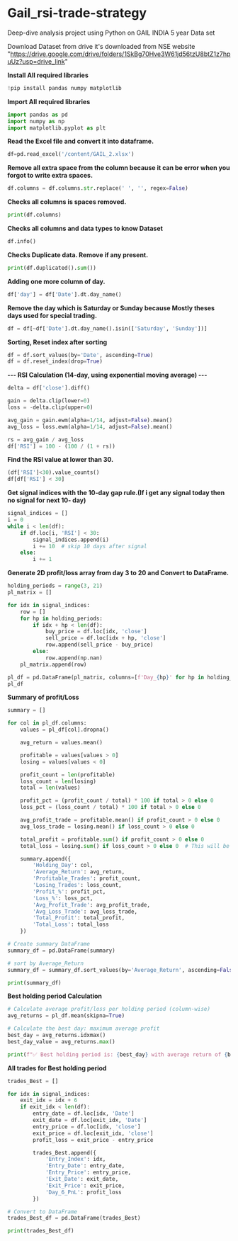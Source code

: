 # Gail_rsi-trade-strategy
Deep-dive analysis project using Python on GAIL INDIA 5 year Data set

Download Dataset from drive it's downloaded from NSE website "https://drive.google.com/drive/folders/1SkBg70Hve3W61jd56tzU8btZ1z7hpuUz?usp=drive_link"

**Install All required libraries**
```python
!pip install pandas numpy matplotlib
```
**Import All required libraries**

```python
import pandas as pd
import numpy as np
import matplotlib.pyplot as plt
```
**Read the Excel file and convert it into dataframe.**
```python
df=pd.read_excel('/content/GAIL_2.xlsx')
```
**Remove all extra space from the column because it can be error when you forgot to write extra spaces.**
```python
df.columns = df.columns.str.replace(' ', '', regex=False)
```
**Checks all columns is spaces removed.**
```python
print(df.columns)
```
**Checks all columns and data types to know Dataset**
```python
df.info()
```
**Checks Duplicate data. Remove if any present.**
```python
print(df.duplicated().sum())
```
**Adding one more column of day.**
```python
df['day'] = df['Date'].dt.day_name()
```
**Remove the day which is Saturday or Sunday because Mostly theses days used for special trading.**
```python
df = df[~df['Date'].dt.day_name().isin(['Saturday', 'Sunday'])]
```
**Sorting, Reset index after sorting**
```python
df = df.sort_values(by='Date', ascending=True)
df = df.reset_index(drop=True)
```
**--- RSI Calculation (14-day, using exponential moving average) ---**

```python
delta = df['close'].diff()

gain = delta.clip(lower=0)
loss = -delta.clip(upper=0)

avg_gain = gain.ewm(alpha=1/14, adjust=False).mean()
avg_loss = loss.ewm(alpha=1/14, adjust=False).mean()

rs = avg_gain / avg_loss
df['RSI'] = 100 - (100 / (1 + rs))
```
**Find the RSI value at lower than 30.**
```python
(df['RSI']<30).value_counts()
df[df['RSI'] < 30]
```
**Get signal indices with the 10-day gap rule.(If i get any signal today then no signal for next 10- day)**
```python
signal_indices = []
i = 0
while i < len(df):
    if df.loc[i, 'RSI'] < 30:
        signal_indices.append(i)
        i += 10  # skip 10 days after signal
    else:
        i += 1
```
**Generate 2D profit/loss array from day 3 to 20 and Convert to DataFrame.**
```python
holding_periods = range(3, 21)
pl_matrix = []

for idx in signal_indices:
    row = []
    for hp in holding_periods:
        if idx + hp < len(df):
            buy_price = df.loc[idx, 'close']
            sell_price = df.loc[idx + hp, 'close']
            row.append(sell_price - buy_price)
        else:
            row.append(np.nan)
    pl_matrix.append(row)

pl_df = pd.DataFrame(pl_matrix, columns=[f'Day_{hp}' for hp in holding_periods])
pl_df
```
**Summary of profit/Loss**
```python
summary = []

for col in pl_df.columns:
    values = pl_df[col].dropna()

    avg_return = values.mean()

    profitable = values[values > 0]
    losing = values[values < 0]

    profit_count = len(profitable)
    loss_count = len(losing)
    total = len(values)

    profit_pct = (profit_count / total) * 100 if total > 0 else 0
    loss_pct = (loss_count / total) * 100 if total > 0 else 0

    avg_profit_trade = profitable.mean() if profit_count > 0 else 0
    avg_loss_trade = losing.mean() if loss_count > 0 else 0

    total_profit = profitable.sum() if profit_count > 0 else 0
    total_loss = losing.sum() if loss_count > 0 else 0  # This will be negative

    summary.append({
        'Holding_Day': col,
        'Average_Return': avg_return,
        'Profitable_Trades': profit_count,
        'Losing_Trades': loss_count,
        'Profit_%': profit_pct,
        'Loss_%': loss_pct,
        'Avg_Profit_Trade': avg_profit_trade,
        'Avg_Loss_Trade': avg_loss_trade,
        'Total_Profit': total_profit,
        'Total_Loss': total_loss
    })

# Create summary DataFrame
summary_df = pd.DataFrame(summary)

# sort by Average_Return
summary_df = summary_df.sort_values(by='Average_Return', ascending=False).reset_index(drop=True)

print(summary_df)

```

**Best holding period Calculation**
```python
# Calculate average profit/loss per holding period (column-wise)
avg_returns = pl_df.mean(skipna=True)

# Calculate the best day: maximum average profit
best_day = avg_returns.idxmax()
best_day_value = avg_returns.max()

print(f"✅ Best holding period is: {best_day} with average return of {best_day_value:.2f}")
```
**All trades for Best holding period**
```python
trades_Best = []

for idx in signal_indices:
    exit_idx = idx + 6
    if exit_idx < len(df):
        entry_date = df.loc[idx, 'Date']
        exit_date = df.loc[exit_idx, 'Date']
        entry_price = df.loc[idx, 'close']
        exit_price = df.loc[exit_idx, 'close']
        profit_loss = exit_price - entry_price

        trades_Best.append({
            'Entry_Index': idx,
            'Entry_Date': entry_date,
            'Entry_Price': entry_price,
            'Exit_Date': exit_date,
            'Exit_Price': exit_price,
            'Day_6_PnL': profit_loss
        })

# Convert to DataFrame
trades_Best_df = pd.DataFrame(trades_Best)

print(trades_Best_df)
```



